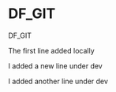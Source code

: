 # DF_GIT
DF_GIT

The first line added locally

I added a new line under dev

I added another line under dev
